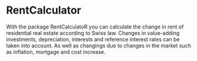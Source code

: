 # RentCalculator
With the package RentCalculatoR you can calculate the change in rent of residential real estate according to Swiss law. Changes in value-adding investments, depreciation, interests and reference interest rates can be taken into account. As well as changings due to changes in the market such as inflation, mortgage and cost increase.
